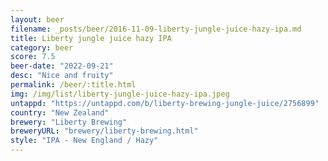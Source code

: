 ```yaml
---
layout: beer
filename: _posts/beer/2016-11-09-liberty-jungle-juice-hazy-ipa.md
title: Liberty jungle juice hazy IPA
category: beer
score: 7.5
beer-date: "2022-09-21"
desc: "Nice and fruity"
permalink: /beer/:title.html
img: /img/list/liberty-jungle-juice-hazy-ipa.jpeg
untappd: "https://untappd.com/b/liberty-brewing-jungle-juice/2756899"
country: "New Zealand"
brewery: "Liberty Brewing"
breweryURL: "brewery/liberty-brewing.html"
style: "IPA - New England / Hazy"
---
```

